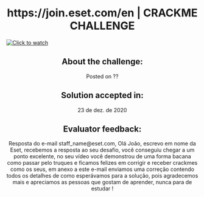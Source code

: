 <h1 align="center">https://join.eset.com/en | CRACKME CHALLENGE</h1>

[![Click to watch](https://img.youtube.com/vi/qSYWhNTud-4/0.jpg)](https://www.youtube.com/watch?v=qSYWhNTud-4)

<h2 align="center">About the challenge:</h2>
<p align="center">Posted on ??</p>
<h2 align="center">Solution accepted in:</h2>
<p align="center">23 de dez. de 2020</p>
<h2 align="center">Evaluator feedback:</h2>
<p align="center">Resposta do e-mail staff_name@eset.com, Olá João, escrevo em nome da Eset, recebemos a resposta ao seu desafio, você conseguiu chegar a um ponto excelente, no seu vídeo você demonstrou de uma forma bacana como passar pelo truques e ficamos felizes em corrigir e receber crackmes como os seus, em anexo a este e-mail enviamos uma correção contendo todos os detalhes de como esperávamos para a solução, pois agradecemos mais e apreciamos as pessoas que gostam de aprender, nunca para de estudar !</p>
